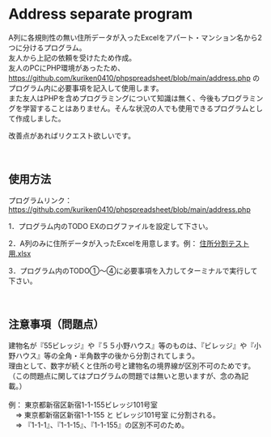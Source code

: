# Address separate program

A列に各規則性の無い住所データが入ったExcelをアパート・マンション名から2つに分けるプログラム。<br>
友人から上記の依頼を受けたため作成。<br>
友人のPCにPHP環境があったため、https://github.com/kuriken0410/phpspreadsheet/blob/main/address.php のプログラム内に必要事項を記入して使用します。<br>
また友人はPHPを含めプログラミングについて知識は無く、今後もプログラミングを学習することはありません。そんな状況の人でも使用できるプログラムとして作成しました。

改善点があればリクエスト欲しいです。

<br>

## 使用方法 
プログラムリンク：　https://github.com/kuriken0410/phpspreadsheet/blob/main/address.php

1．プログラム内のTODO EXのログファイルを設定して下さい。

2．A列のみに住所データが入ったExcelを用意します。例： [住所分割テスト用.xlsx](https://github.com/kuriken0410/phpspreadsheet/files/10149315/default.xlsx)<br>

3．プログラム内のTODO①〜④に必要事項を入力してターミナルで実行して下さい。

<br>

## 注意事項（問題点）
建物名が『55ビレッジ』や『５５小野ハウス』等のものは、『ビレッジ』や『小野ハウス』等の全角・半角数字の後から分割されてしまう。<br>
理由として、数字が続くと住所の号と建物名の境界線が区別不可のためです。（この問題点に関してはプログラムの問題では無いと思いますが、念の為記載。）<br>
<br>
例： 東京都新宿区新宿1-1-155ビレッジ101号室<br>
&emsp;⇒ 東京都新宿区新宿1-1-155 と ビレッジ101号室 に分割される。<br>
&emsp;⇒ 『1-1-1』、『1-1-15』、『1-1-155』の区別不可のため。<br>
